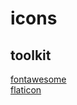 # icons

## toolkit
[fontawesome](https://fontawesome.com/)  
[flaticon](https://www.flaticon.com/de/)
